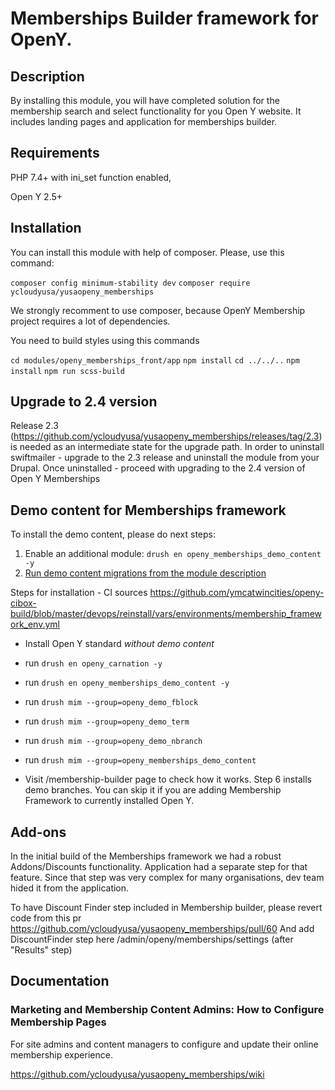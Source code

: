 # Memberships Builder framework for OpenY.

## Description

By installing this module, you will have completed solution for the membership search and select functionality for you Open Y website.
It includes landing pages and application for memberships builder.

## Requirements

PHP 7.4+ with ini_set function enabled,

Open Y 2.5+

## Installation

You can install this module with help of composer. Please, use this command:

`composer config minimum-stability dev`
`composer require ycloudyusa/yusaopeny_memberships`

We strongly recomment to use composer, because OpenY Membership project requires a lot of dependencies.

You need to build styles using this commands

`cd modules/openy_memberships_front/app`
`npm install`
`cd ../../..`
`npm install`
`npm run scss-build`

## Upgrade to 2.4 version

Release 2.3 (https://github.com/ycloudyusa/yusaopeny_memberships/releases/tag/2.3) is needed as an intermediate state for the upgrade path.
In order to uninstall swiftmailer - upgrade to the 2.3 release and uninstall the module from your Drupal.
Once uninstalled - proceed with upgrading to the 2.4 version of Open Y Memberships

## Demo content for Memberships framework

To install the demo content, please do next steps:
1. Enable an additional module:
`drush en openy_memberships_demo_content -y`
2. [Run demo content migrations from the module description](https://github.com/ycloudyusa/yusaopeny_memberships/tree/master/modules/openy_memberships_demo_content)


Steps for installation - CI sources https://github.com/ymcatwincities/openy-cibox-build/blob/master/devops/reinstall/vars/environments/membership_framework_env.yml

- Install Open Y standard *without demo content*

- run ```drush en openy_carnation -y```

- run ```drush en openy_memberships_demo_content -y```

- run ```drush mim --group=openy_demo_fblock```

- run ```drush mim --group=openy_demo_term```

- run ```drush mim --group=openy_demo_nbranch```

- run ```drush mim --group=openy_memberships_demo_content```

- Visit /membership-builder page to check how it works. Step 6 installs demo branches. You can skip it if you are adding Membership Framework to currently installed Open Y.

## Add-ons

In the initial build of the Memberships framework we had a robust Addons/Discounts functionality. Application had a separate step for that feature.
Since that step was very complex for many organisations, dev team hided it from the application.

To have Discount Finder step included in Membership builder, please revert code from this pr https://github.com/ycloudyusa/yusaopeny_memberships/pull/60 
And add DiscountFinder step here /admin/openy/memberships/settings (after "Results" step)

## Documentation

### Marketing and Membership Content Admins: How to Configure Membership Pages

For site admins and content managers to configure and update their online membership experience.

https://github.com/ycloudyusa/yusaopeny_memberships/wiki
